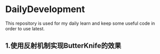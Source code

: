 # DailyDevelopment
This repository is used for my daily learn and keep some useful code in order to use latest.

## 1.使用反射机制实现ButterKnife的效果